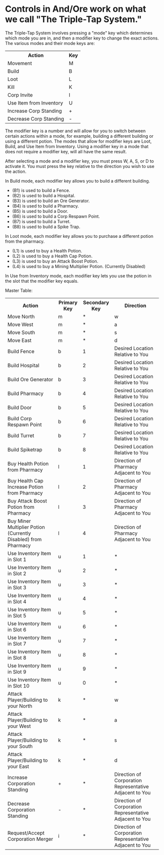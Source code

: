# Controls in And/Ore work on what we call "The Triple-Tap System." 

The Triple-Tap System involves pressing a "mode" key which determines which mode you are in, and then a modifier key to change the exact actions. The various modes and their mode keys are: 

<table>
    <tr>
        <th>Action</th>
        <th>Key</th>
    </tr>
    <tr>
        <td>Movement</td>
        <td>M</td>
    </tr>
    <tr>
        <td>Build</td>
        <td>B</td>
    </tr>
    <tr>
        <td>Loot</td>
        <td>L</td>
    </tr>
    <tr>
        <td>Kill</td>
        <td>K</td>
    </tr>
    <tr>
        <td>Corp Invite</td>
        <td>I</td>
    </tr>
    <tr>
        <td>Use Item from Inventory</td>
        <td>U</td>
    </tr>
    <tr>
        <td>Increase Corp Standing</td>
        <td>+</td>
    </tr>
    <tr>
        <td>Decrease Corp Standing</td>
        <td>-</td>
    </tr>
</table>
  
The modifier key is a number and will allow for you to switch between certain actions within a mode, for example, building a different building or using a different potion. The modes that allow for modifier keys are Loot, Build, and Use Item from Inventory. Using a modifier key in a mode that does not require a modifier key, will all have the same result. 

After selecting a mode and a modifier key, you must press W, A, S, or D to activate it. You must press the key relative to the direction you wish to use the action.

In Build mode, each modifier key allows you to build a different building.  
* (B1) is used to build a Fence.  
* (B2) is used to build a Hospital.  
* (B3) is used to build an Ore Generator.  
* (B4) is used to build a Pharmacy.  
* (B5) is used to build a Door.  
* (B6) is used to build a Corp Respawn Point.  
* (B7) is used to build a Turret.  
* (B8) is used to build a Spike Trap.

In Loot mode, each modifier key allows you to purchase a different potion from the pharmacy.
* (L1) is used to buy a Health Potion.
* (L2) is used to buy a Health Cap Potion.
* (L3) is used to buy an Attack Boost Potion.
* (L4) is used to buy a Mining Multiplier Potion. (Currently Disabled)

In Use from Inventory mode, each modifier key lets you use the potion in the slot that the modifier key equals.

Master Table:

<table>
    <tr>
        <th>Action</th>
        <th>Primary Key</th>
        <th>Secondary Key</th>
        <th>Direction</th>
    </tr>
    <tr>
        <td>Move North</td>
        <td>m</td>
        <td>*</td>
        <td>w</td>
    </tr>
    <tr>
        <td>Move West</td>
        <td>m</td>
        <td>*</td>
        <td>a</td>
    </tr>
    <tr>
        <td>Move South</td>
        <td>m</td>
        <td>*</td>
        <td>s</td>
    </tr>
    <tr>
        <td>Move East</td>
        <td>m</td>
        <td>*</td>
        <td>d</td>
    </tr>
    <tr>
        <td>Build Fence</td>
        <td>b</td>
        <td>1</td>
        <td>Desired Location Relative to You</td>
    </tr>
    <tr>
        <td>Build Hospital</td>
        <td>b</td>
        <td>2</td>
        <td>Desired Location Relative to You</td>
    </tr>
    <tr>
        <td>Build Ore Generator</td>
        <td>b</td>
        <td>3</td>
        <td>Desired Location Relative to You</td>
    </tr>
    <tr>
        <td>Build Pharmacy</td>
        <td>b</td>
        <td>4</td>
        <td>Desired Location Relative to You</td>
    </tr>
    <tr>
        <td>Build Door</td>
        <td>b</td>
        <td>5</td>
        <td>Desired Location Relative to You</td>
    </tr>
    <tr>
        <td>Build Corp Respawn Point</td>
        <td>b</td>
        <td>6</td>
        <td>Desired Location Relative to You</td>
    </tr>
    <tr>
        <td>Build Turret</td>
        <td>b</td>
        <td>7</td>
        <td>Desired Location Relative to You</td>
    </tr>
    <tr>
        <td>Build Spiketrap</td>
        <td>b</td>
        <td>8</td>
        <td>Desired Location Relative to You</td>
    </tr>
    <tr>
        <td>Buy Health Potion from Pharmacy</td>
        <td>l</td>
        <td>1</td>
        <td>Direction of Pharmacy Adjacent to You</td>
    </tr>
    <tr>
        <td>Buy Health Cap Increase Potion from Pharmacy</td>
        <td>l</td>
        <td>2</td>
        <td>Direction of Pharmacy Adjacent to You</td>
    </tr>
    <tr>
        <td>Buy Attack Boost Potion from Pharmacy</td>
        <td>l</td>
        <td>3</td>
        <td>Direction of Pharmacy Adjacent to You</td>
    </tr>
    <tr>
        <td>Buy Miner Multiplier Potion (Currently Disabled) from Pharmacy</td>
        <td>l</td>
        <td>4</td>
        <td>Direction of Pharmacy Adjacent to You</td>
    </tr>
    <tr>
        <td>Use Inventory Item in Slot 1</td>
        <td>u</td>
        <td>1</td>
        <td>*</td>
    </tr>
    <tr>
        <td>Use Inventory Item in Slot 2</td>
        <td>u</td>
        <td>2</td>
        <td>*</td>
    </tr>
    <tr>
        <td>Use Inventory Item in Slot 3</td>
        <td>u</td>
        <td>3</td>
        <td>*</td>
    </tr>
    <tr>
        <td>Use Inventory Item in Slot 4</td>
        <td>u</td>
        <td>4</td>
        <td>*</td>
    </tr>
    <tr>
        <td>Use Inventory Item in Slot 5</td>
        <td>u</td>
        <td>5</td>
        <td>*</td>
    </tr>
    <tr>
        <td>Use Inventory Item in Slot 6</td>
        <td>u</td>
        <td>6</td>
        <td>*</td>
    </tr>
    <tr>
        <td>Use Inventory Item in Slot 7</td>
        <td>u</td>
        <td>7</td>
        <td>*</td>
    </tr>
    <tr>
        <td>Use Inventory Item in Slot 8</td>
        <td>u</td>
        <td>8</td>
        <td>*</td>
    </tr>
    <tr>
        <td>Use Inventory Item in Slot 9</td>
        <td>u</td>
        <td>9</td>
        <td>*</td>
    </tr>
    <tr>
        <td>Use Inventory Item in Slot 10</td>
        <td>u</td>
        <td>0</td>
        <td>*</td>
    </tr>
    <tr>
        <td>Attack Player/Building to your North</td>
        <td>k</td>
        <td>*</td>
        <td>w</td>
    </tr>
    <tr>
        <td>Attack Player/Building to your West</td>
        <td>k</td>
        <td>*</td>
        <td>a</td>
    </tr>
    <tr>
        <td>Attack Player/Building to your South</td>
        <td>k</td>
        <td>*</td>
        <td>s</td>
    </tr>
    <tr>
        <td>Attack Player/Building to your East</td>
        <td>k</td>
        <td>*</td>
        <td>d</td>
    </tr>
    <tr>
        <td>Increase Corporation Standing</td>
        <td>+</td>
        <td>*</td>
        <td>Direction of Corporation Representative Adjacent to You</td>
    </tr>
    <tr>
        <td>Decrease Corporation Standing</td>
        <td>-</td>
        <td>*</td>
        <td>Direction of Corporation Representative Adjacent to You</td>
    </tr>
    <tr>
        <td>Request/Accept Corporation Merger</td>
        <td>i</td>
        <td>*</td>
        <td>Direction of Corporation Representative Adjacent to You</td>
    </tr>

</table>
